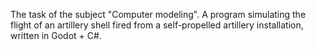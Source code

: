 The task of the subject "Computer modeling". A program simulating the flight of an artillery shell fired from a self-propelled artillery installation, written in Godot + C#.
